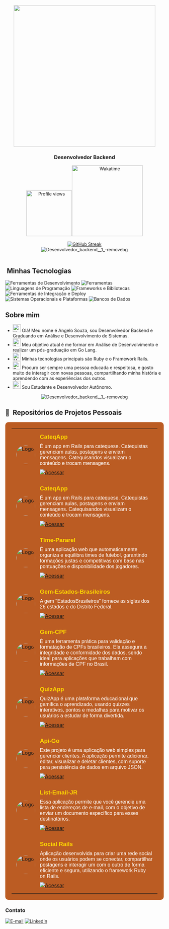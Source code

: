 
<div align="center">
  <img height="450em" src="https://github.com/user-attachments/assets/ef9964e3-27d6-431c-8fbf-33c69c18affc"/>
</div>

<h3 align="center">
  Desenvolvedor Backend 
</h3>

<div align='center'>
<div align="center">  
  <a href="https://wakatime.com/@92dcab90-e15c-415c-b920-70e04427f963">
  <img src="https://komarev.com/ghpvc/?username=AngeloSouza1&label=Profile%20views&color=BB5C23&style=flat-square" alt="Profile views" width="145"><img       src="https://wakatime.com/badge/user/92dcab90-e15c-415c-b920-70e04427f963.svg?style=flat-square&color=BB5C23" alt="Wakatime" style="width: 225px;">
  </a>
</div>
</div>

<br>
<div align="center">
<div align="center">
 
<a href="https://git.io/streak-stats">
  <img src="https://streak-stats.demolab.com?user=AngeloSouza1&theme=transparent&hide_border=true&border_radius=5.2&locale=pt_BR&date_format=j%20M%5B%20Y%5D&mode=weekly&ring=FFD700&fire=FFD700&currStreakLabel=FFD700" alt="GitHub Streak" />
</a>


 </div>
 </div>

<div align="center">
<img src="https://github.com/user-attachments/assets/56c1bb12-273e-4bcd-b2ac-75bb8914083d" alt="Desenvolvedor_backend__1_-removebg" >  
 </div>

<div><br />

  
## &nbsp;Minhas Tecnologias

<!-- Ferramentas de Desenvolvimento -->
<img src="https://skillicons.dev/icons?i=vscode&theme=light" alt="Ferramentas de Desenvolvimento" />
<img src="https://skillicons.dev/icons?i=figma,git,github,postman,replit&theme=light" alt="Ferramentas" />

<!-- Linguagens de Programação -->
<img src="https://skillicons.dev/icons?i=html,css,js,bash,c,ruby,go,java,discord&theme=light" alt="Linguagens de Programação" />

<!-- Frameworks e Bibliotecas -->
<img src="https://skillicons.dev/icons?i=bootstrap,tailwind,rails,godot,ai,webpack&theme=light" alt="Frameworks e Bibliotecas" />

<!-- Ferramentas de Integração e Deploy -->
<img src="https://skillicons.dev/icons?i=docker,powershell,yarn,heroku&theme=light" alt="Ferramentas de Integração e Deploy" />

<!-- Sistemas Operacionais e Plataformas -->
<img src="https://skillicons.dev/icons?i=linux,mint&theme=light" alt="Sistemas Operacionais e Plataformas" />

<!-- Bancos de Dados -->
<img src="https://skillicons.dev/icons?i=mysql,sqlite,postgres&theme=light" alt="Bancos de Dados" />


## Sobre mim

- <img src="https://raw.githubusercontent.com/Tarikul-Islam-Anik/Animated-Fluent-Emojis/master/Emojis/Hand%20gestures/Hand%20with%20Fingers%20Splayed%20Light%20Skin%20Tone.png" alt="Hand with Fingers Splayed Light Skin Tone" width="25" height="25" /> Olá! Meu nome é Angelo Souza, sou Desenvolvedor Backend e Graduando em Análise e Desenvolvimento de Sistemas. <br />
- <img src="https://raw.githubusercontent.com/Tarikul-Islam-Anik/Animated-Fluent-Emojis/master/Emojis/Hand%20gestures/Brain.png" alt="Brain" width="25" height="25" /> Meu objetivo atual é me formar em Análise de Desenvolvimento e realizar um pós-graduação em Go Lang.<br />
- <img src="https://raw.githubusercontent.com/Tarikul-Islam-Anik/Animated-Fluent-Emojis/master/Emojis/People%20with%20professions/Man%20Technologist%20Light%20Skin%20Tone.png" alt="Man Technologist Light Skin Tone" width="25" height="25" /> Minhas tecnologias principais são Ruby e o Framework Rails.<br />
- <img src="https://raw.githubusercontent.com/Tarikul-Islam-Anik/Animated-Fluent-Emojis/master/Emojis/People%20with%20professions/Boy%20Light%20Skin%20Tone.png" alt="Boy Light Skin Tone" width="25" height="25" /> Procuro ser sempre uma pessoa educada e respeitosa, e gosto muito de interagir com novas pessoas, compartilhando minha história e aprendendo com as experiências dos outros.<br />
- <img src="https://raw.githubusercontent.com/Tarikul-Islam-Anik/Animated-Fluent-Emojis/master/Emojis/People%20with%20professions/Teacher%20Light%20Skin%20Tone.png" alt="Left Speech Bubble" width="25" height="25" /> Sou Estudante e Desenvolvedor Autônomo.


<div align="center">
<img src="https://github.com/user-attachments/assets/56c1bb12-273e-4bcd-b2ac-75bb8914083d" alt="Desenvolvedor_backend__1_-removebg" >  
 </div>


## 📌 &nbsp;Repositórios de Projetos Pessoais
<table style="width: 100%; background-color: #BB5C23; border-collapse: collapse; padding: 20px; border-radius: 10px;">
     <tr>
    <td style="vertical-align: top; padding: 15px; border: none; display: flex; align-items: center;">
     <img src="https://github.com/user-attachments/assets/9ec20115-2e93-45e8-b2ad-8f0b4e90002a" alt="Logo" style="width: 60px; margin-right: 15px; border-radius: 50%;">
      <div>
        <h3 style="margin: 0; color: #FFD700; font-family: Arial, sans-serif;">CateqApp</h3>
        <p style="margin: 10px 0; color: #FFFFFF; font-family: Arial, sans-serif;">É um app em Rails para catequese. Catequistas gerenciam aulas, postagens e enviam mensagens. Catequisandos visualizam o conteúdo e trocam mensagens. </p>
         <a href="https://github.com/AngeloSouza1/CateqApp">
          <img src="https://img.shields.io/badge/Ver%20Material-006400?style=for-the-badge&labelColor=006400&logo=github&logoColor=white" alt="Acessar">
        </a>
      </div>
    </td>
      </tr>   
  <tr>
    <td style="vertical-align: top; padding: 15px; border: none; display: flex; align-items: center;">
     <img src="https://github.com/user-attachments/assets/5c1e5113-c827-48cc-bed0-8f8c12817b41" alt="Logo" style="width: 60px; margin-right: 15px; border-radius: 50%;">
      <div>
        <h3 style="margin: 0; color: #FFD700; font-family: Arial, sans-serif;">CateqApp</h3>
        <p style="margin: 10px 0; color: #FFFFFF; font-family: Arial, sans-serif;">É um app em Rails para catequese. Catequistas gerenciam aulas, postagens e enviam mensagens. Catequisandos visualizam o conteúdo e trocam mensagens.</p>
         <a href="https://github.com/AngeloSouza1/CateqApp">
          <img src="https://img.shields.io/badge/Ver%20Material-006400?style=for-the-badge&labelColor=006400&logo=github&logoColor=white" alt="Acessar">
        </a>
      </div>
    </td>
      </tr>    
  <tr>
    <td style="vertical-align: top; padding: 15px; border: none; display: flex; align-items: center;">
     <img src="https://github.com/user-attachments/assets/71fb4338-d1a0-4379-ac3a-e2be55ea09f2" alt="Logo" style="width: 60px; margin-right: 15px; border-radius: 50%;">
      <div>
        <h3 style="margin: 0; color: #FFD700; font-family: Arial, sans-serif;">Time-Pararel</h3>
        <p style="margin: 10px 0; color: #FFFFFF; font-family: Arial, sans-serif;">É uma aplicação web que automaticamente organiza e equilibra times de futebol, garantindo formações justas e competitivas com base nas pontuações e disponibilidade dos jogadores.</p>
         <a href="https://github.com/AngeloSouza1/Time-Pararel">
          <img src="https://img.shields.io/badge/Ver%20Material-006400?style=for-the-badge&labelColor=006400&logo=github&logoColor=white" alt="Acessar">
        </a>
      </div>
    </td>
      </tr>     
  <tr>
    <td style="vertical-align: top; padding: 15px; border: none; display: flex; align-items: center;">
     <img src="https://github.com/user-attachments/assets/e7ded6f5-e53b-4af3-8ce5-c3830d6f718f" alt="Logo" style="width: 60px; margin-right: 15px; border-radius: 50%;">
      <div>
        <h3 style="margin: 0; color: #FFD700; font-family: Arial, sans-serif;">Gem-Estados-Brasileiros</h3>
        <p style="margin: 10px 0; color: #FFFFFF; font-family: Arial, sans-serif;">A gem "EstadosBrasileiros" fornece as siglas dos 26 estados e do Distrito Federal.</p>
         <a href="https://github.com/AngeloSouza1/estado-brasileiros-gem">
          <img src="https://img.shields.io/badge/Ver%20Material-006400?style=for-the-badge&labelColor=006400&logo=github&logoColor=white" alt="Acessar">
        </a>
      </div>
    </td>
      </tr>     
    <tr>
    <td style="vertical-align: top; padding: 15px; border: none; display: flex; align-items: center;">
     <img src="https://github.com/user-attachments/assets/df878ef2-fafc-4933-a019-be745666d81f" alt="Logo" style="width: 60px; margin-right: 15px; border-radius: 50%;">
      <div>
        <h3 style="margin: 0; color: #FFD700; font-family: Arial, sans-serif;">Gem-CPF</h3>
        <p style="margin: 10px 0; color: #FFFFFF; font-family: Arial, sans-serif;">É uma ferramenta prática para validação e formatação de CPFs brasileiros. Ela assegura a integridade e conformidade dos dados, sendo ideal para aplicações que trabalham com informações de CPF no Brasil.</p>
         <a href="https://github.com/AngeloSouza1/cpf_utils">
          <img src="https://img.shields.io/badge/Ver%20Material-006400?style=for-the-badge&labelColor=006400&logo=github&logoColor=white" alt="Acessar">
        </a>
      </div>
    </td>
      </tr>   
  <tr>
    <td style="vertical-align: top; padding: 15px; border: none; display: flex; align-items: center;">
     <img src="https://github.com/user-attachments/assets/2d230c3c-288b-4f38-b38c-393e9c3063f4" alt="Logo" style="width: 60px; margin-right: 15px; border-radius: 50%;">
      <div>
        <h3 style="margin: 0; color: #FFD700; font-family: Arial, sans-serif;">QuizApp</h3>
        <p style="margin: 10px 0; color: #FFFFFF; font-family: Arial, sans-serif;">QuizApp é uma plataforma educacional que gamifica o aprendizado, usando quizzes interativos, pontos e medalhas para motivar os usuários a estudar de forma divertida.</p>
         <a href="https://github.com/AngeloSouza1/QuizApp">
          <img src="https://img.shields.io/badge/Ver%20Material-006400?style=for-the-badge&labelColor=006400&logo=github&logoColor=white" alt="Acessar">
        </a>
      </div>
    </td>
  <tr>
    <td style="vertical-align: top; padding: 15px; border: none; display: flex; align-items: center;">
     <img src="https://github.com/user-attachments/assets/f055fd41-2bcd-4553-8ae1-fafb62a2ff4f" alt="Logo" style="width: 60px; margin-right: 15px; border-radius: 50%;">
      <div>
        <h3 style="margin: 0; color: #FFD700; font-family: Arial, sans-serif;">Api-Go</h3>
        <p style="margin: 10px 0; color: #FFFFFF; font-family: Arial, sans-serif;">Este projeto é uma aplicação web simples para gerenciar clientes. A aplicação permite adicionar, editar, visualizar e deletar clientes, com suporte para persistência de dados em arquivo JSON.</p>
        <a href="https://github.com/AngeloSouza1/api-go">
          <img src="https://img.shields.io/badge/Ver%20Material-006400?style=for-the-badge&labelColor=006400&logo=github&logoColor=white" alt="Acessar">
        </a>
      </div>
    </td>

  </tr>
   <tr>
    <td style="vertical-align: top; padding: 15px; border: none; display: flex; align-items: center;">
      <img src="https://github.com/user-attachments/assets/76c63c59-d8bf-4504-ae0e-6d72049cf295" alt="Logo" style="width: 60px; margin-right: 15px; border-radius: 50%;">
      <div>
        <h3 style="margin: 0; color: #FFD700; font-family: Arial, sans-serif;">List-Email-JR</h3>
        <p style="margin: 10px 0; color: #FFFFFF; font-family: Arial, sans-serif;">Essa aplicação permite que você gerencie uma lista de endereços de e-mail, com o objetivo de enviar um documento específico para esses destinatários.</p>
        <a href="https://github.com/AngeloSouza1/ListEmailJR">
            <img src="https://img.shields.io/badge/Ver%20Material-006400?style=for-the-badge&labelColor=006400&logo=github&logoColor=white" alt="Acessar">
        </a>
      </div>
    </td>
  </tr>
  <tr>
    <td style="vertical-align: top; padding: 15px; border: none; display: flex; align-items: center;">
       <img src="https://github.com/user-attachments/assets/727d40f5-a9ae-4940-8f81-5ccfb69ac5aa" alt="Logo" style="width: 60px; margin-right: 15px; border-radius: 50%;">
      <div>
        <h3 style="margin: 0; color: #FFD700; font-family: Arial, sans-serif;">Social Rails</h3>
        <p style="margin: 10px 0; color: #FFFFFF; font-family: Arial, sans-serif;">Aplicação desenvolvida para criar uma rede social onde os usuários podem se conectar, compartilhar postagens e interagir um com o outro de forma eficiente e segura, utilizando o framework Ruby on Rails.</p>
        <a href="https://github.com/AngeloSouza1/social-networking">
           <img src="https://img.shields.io/badge/Ver%20Material-006400?style=for-the-badge&labelColor=006400&logo=github&logoColor=white" alt="Acessar">
        </a>
      </div>
    </td>
  </tr>
</table>


<h3>Contato</h3>
<div align="left">
<p>
<a href="mailto:angeloafdesouza@gmail.com"><img src="https://img.shields.io/badge/-email-E68000?style=for-the-badge&amp;logo=microsoft-outlook&amp;logoColor=FFFFFF&amp;color=E68000" alt="E-mail"></a>
<a href="https://www.linkedin.com/in/angeloafsouza"><img src="https://img.shields.io/badge/-LinkedIn-E68000?style=for-the-badge&amp;logo=linkedin&amp;logoColor=FFFFFF&amp;color=E68000" alt="LinkedIn"></a>
</div>




